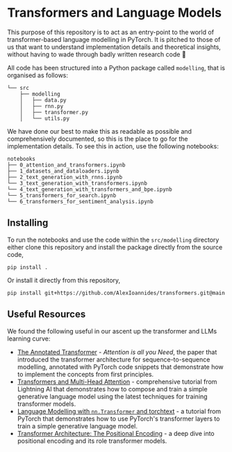 # Transformers and Language Models

This purpose of this repository is to act as an entry-point to the world of transformer-based language modelling in PyTorch. It is pitched to those of us that want to understand implementation details and theoretical insights, without having to wade through badly written research code 🙂

All code has been structured into a Python package called `modelling`, that is organised as follows:

```text
└── src
    ├── modelling
    │   ├── data.py
    │   ├── rnn.py
    │   ├── transformer.py
    │   └── utils.py
```

We have done our best to make this as readable as possible and comprehensively documented, so this is the place to go for the implementation details. To see this in action, use the following notebooks:

```text
notebooks
├── 0_attention_and_transformers.ipynb
├── 1_datasets_and_dataloaders.ipynb
├── 2_text_generation_with_rnns.ipynb
└── 3_text_generation_with_transformers.ipynb
└── 4_text_generation_with_transformers_and_bpe.ipynb
└── 5_transformers_for_search.ipynb
└── 6_transformers_for_sentiment_analysis.ipynb
```

## Installing

To run the notebooks and use the code within the `src/modelling` directory either clone this repository and install the package directly from the source code,

```text
pip install .
```

Or install it directly from this repository,

```text
pip install git+https://github.com/AlexIoannides/transformers.git@main
```

## Useful Resources

We found the following useful in our ascent up the transformer and LLMs learning curve:

- [The Annotated Transformer](http://nlp.seas.harvard.edu/annotated-transformer/) - _Attention is all you Need_, the paper that introduced the transformer architecture for sequence-to-sequence modelling, annotated with PyTorch code snippets that demonstrate how to implement the concepts from first principles.
- [Transformers and Multi-Head Attention](https://lightning.ai/docs/pytorch/stable/notebooks/course_UvA-DL/05-transformers-and-MH-attention.html#Learning-rate-warm-up) - comprehensive tutorial from Lightning AI that demonstrates how to compose and train a simple generative language model using the latest techniques for training transformer models.
- [Language Modelling with `nn.Transformer` and torchtext](https://pytorch.org/tutorials/beginner/transformer_tutorial.html) - a tutorial from PyTorch that demonstrates how to use PyTorch's transformer layers to train a simple generative language model.
- [Transformer Architecture: The Positional Encoding](https://kazemnejad.com/blog/transformer_architecture_positional_encoding/) - a deep dive into positional encoding and its role transformer models.
